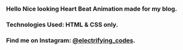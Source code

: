 ### Hello Nice looking Heart Beat Animation made for my blog.

### Technologies Used: HTML & CSS only.

### Find me on Instagram: [@electrifying_codes][instagram].

[instagram]: https://www.instagram.com/electrifying_codes
